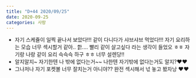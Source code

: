```yaml
---
title: "D+44 2020/09/25"
date: 2020-09-25
categories: 사랑
---
```

- 자기 스케쥴이 일찍 끝나서 보았다!!! 같이 다니다가 샤브샤브 먹었다!!! 자기 요리하는 모습 너무 섹시할거 같아.. 핡.... 빨리 같이 살고싶다 라는 생각이 들었오 ㅎㅎ 자기랑 나랑 같이 요리 슥슥슥 하구 ㅎㅎ 너무 설렌당!!
- 알지알지~ 자기한텐 나 밖에 없다는거~~ 나한텐 자기밖에 없다는거도 알지?❤️❤️
- 그나저나 자기 포켓볼 너무 잘치는거 아니야?? 완전 섹시해서 넋 놓고 봤자낭 ❤️❤️
